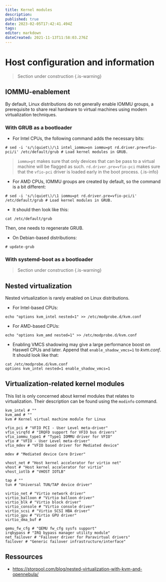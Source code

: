 ```yaml
---
title: Kernel modules
description: 
published: true
date: 2023-02-05T17:42:41.494Z
tags: 
editor: markdown
dateCreated: 2021-11-13T11:58:03.276Z
---
```


# Host configuration and information

> Section under construction
{.is-warning}

## IOMMU-enablement 

By default, Linux distributions do not generally enable IOMMU groups, a prerequisite to share real hardware to virtual machines using modern virtualization techniques.

### With GRUB as a bootloader

* For Intel CPUs, the following command adds the necessary bits:

```
# sed -i 's/\(quiet\)/\1 intel_iommu=on iommu=pt rd.driver.pre=vfio-pci/i' /etc/default/grub # Load kernel modules in GRUB.
``` 

> `iommu=pt` makes sure that only devices that can be pass to a virtual machine will be flagged as such. `rd.driver.pre=vfio-pci` makes sure that the `vfio-pci` driver is loaded early in the boot process.
{.is-info}

* For AMD CPUs, IOMMU groups are created by default, so the command is a bit different:

```
# sed -i 's/\(quiet\)/\1 iommu=pt rd.driver.pre=vfio-pci/i' /etc/default/grub # Load kernel modules in GRUB.
``` 

* It should then look like this:

```
cat /etc/default/grub
```

Then, one needs to regenerate GRUB.

* On Debian-based distributions:
```
# update-grub
```

### With systemd-boot as a bootloader

> Section under construction
{.is-warning}

## Nested virtualization

Nested virtualization is rarely enabled on Linux distributions. 

* For Intel-based CPUs:

``` 
echo "options kvm_intel nested=1" >> /etc/modprobe.d/kvm.conf
```

* For AMD-based CPUs:

``` 
echo "options kvm_amd nested=1" >> /etc/modprobe.d/kvm.conf
```

* Enabling VMCS shadowing may give a large performance boost on Haswell CPUs and later. Append that `enable_shadow_vmcs=1` to *kvm.conf*. It should look like that:

```
cat /etc/modprobe.d/kvm.conf
options kvm_intel nested=1 enable_shadow_vmcs=1
```

## Virtualization-related kernel modules 

This list is only concerned about kernel modules that relates to virtualization. Their description can be found using the `modinfo` command.

```
kvm_intel # "" 
kvm_amd # ""
kvm # Kernel virtual machine module for Linux
```

```
vfio_pci # "VFIO PCI - User Level meta-driver"
vfio_virqfd # "IRQFD support for VFIO bus drivers"
vfio_iommu_type1 # "Type1 IOMMU driver for VFIO"
vfio # "VFIO - User Level meta-driver"
vfio_mdev # "VFIO based driver for Mediated device"    
```

```
mdev # "Mediated device Core Driver"
```

```
vhost_net # "Host kernel accelerator for virtio net"
vhost # "Host kernel accelerator for virtio"
vhost_iotlb # "VHOST IOTLB"
```

```
tap # ""
tun # "Universal TUN/TAP device driver"
```

```
virtio_net # "Virtio network driver"
virtio_balloon # "Virtio balloon driver"
virtio_blk # "Virtio block driver"
virtio_console # "Virtio console driver"
virtio_scsi # "Virtio SCSI HBA driver"
virtio_gpu # "Virtio GPU driver"
virtio_dma_buf #
```

```
qemu_fw_cfg # "QEMU fw_cfg sysfs support"
irqbypass # "IRQ bypass manager utility module"
net_failover # "Failover driver for Paravirtual drivers"
failover # "Generic failover infrastructure/interface"
```

## Ressources

* https://storpool.com/blog/nested-virtualization-with-kvm-and-opennebula/